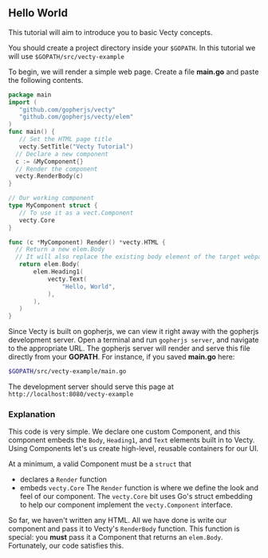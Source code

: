 ## Hello World
This tutorial will aim to introduce you to basic Vecty concepts.

You should create a project directory inside your `$GOPATH`. In this tutorial we will use `$GOPATH/src/vecty-example`

To begin, we 
will render a simple web page. Create a file **main.go** and paste the following
contents. 
 ```go
package main
import (
    "github.com/gopherjs/vecty"
    "github.com/gopherjs/vecty/elem"
)
 func main() {
    // Set the HTML page title
    vecty.SetTitle("Vecty Tutorial")
   // Declare a new component
   c := &MyComponent{}
   // Render the component
   vecty.RenderBody(c)
}

// Our working component
type MyComponent struct {
    // To use it as a vect.Component
    vecty.Core
}

func (c *MyComponent) Render() *vecty.HTML {
   // Return a new elem.Body
   // It will also replace the existing body element of the target webpage
    return elem.Body(
        elem.Heading1(
            vecty.Text(
                "Hello, World",
            ),
        ),
    )
}
```
Since Vecty is built on gopherjs, we can view it right away with the gopherjs 
development server. Open a terminal and run `gopherjs server`, and navigate to 
the appropriate URL. The gopherjs server will render and serve this file 
directly from your **GOPATH**. For instance, if you saved **main.go** here:

 ```sh
$GOPATH/src/vecty-example/main.go
```

The development server should serve this page at `http://localhost:8080/vecty-example`

### Explanation

This code is very simple. We declare one custom Component, and this component
embeds the `Body`, `Heading1`, and `Text` elements built in to Vecty.
Using Components let's us create high-level, reusable containers for our UI. 

At a minimum, a valid Component must be a `struct` that
* declares a `Render` function
* embeds `vecty.Core`
The `Render` function is where we define the look and feel of our component. The `vecty.Core` bit uses Go's struct embedding to help our component implement the `vecty.Component` interface.

So far, we haven't written any HTML. All we have done is write our component and pass it to Vecty's `RenderBody` function. This function is special: you **must** pass it a Component that returns an `elem.Body`. Fortunately, our code satisfies
this.
